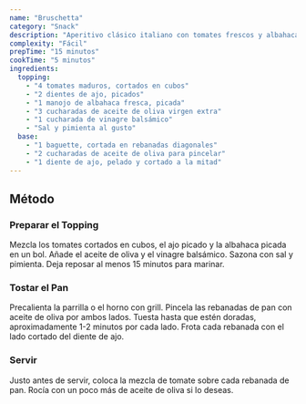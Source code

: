 ```yaml
---
name: "Bruschetta"
category: "Snack"
description: "Aperitivo clásico italiano con tomates frescos y albahaca"
complexity: "Fácil"
prepTime: "15 minutos"
cookTime: "5 minutos"
ingredients:
  topping:
    - "4 tomates maduros, cortados en cubos"
    - "2 dientes de ajo, picados"
    - "1 manojo de albahaca fresca, picada"
    - "3 cucharadas de aceite de oliva virgen extra"
    - "1 cucharada de vinagre balsámico"
    - "Sal y pimienta al gusto"
  base:
    - "1 baguette, cortada en rebanadas diagonales"
    - "2 cucharadas de aceite de oliva para pincelar"
    - "1 diente de ajo, pelado y cortado a la mitad"
---
```


## Método

### Preparar el Topping

Mezcla los tomates cortados en cubos, el ajo picado y la albahaca picada en un bol. Añade el aceite de oliva y el vinagre balsámico. Sazona con sal y pimienta. Deja reposar al menos 15 minutos para marinar.

### Tostar el Pan

Precalienta la parrilla o el horno con grill. Pincela las rebanadas de pan con aceite de oliva por ambos lados. Tuesta hasta que estén doradas, aproximadamente 1-2 minutos por cada lado. Frota cada rebanada con el lado cortado del diente de ajo.

### Servir

Justo antes de servir, coloca la mezcla de tomate sobre cada rebanada de pan. Rocía con un poco más de aceite de oliva si lo deseas.
